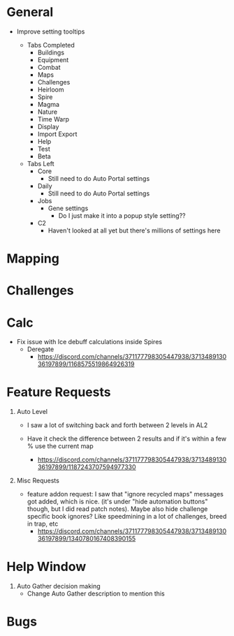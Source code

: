 # General

-   Improve setting tooltips

    -   Tabs Completed
        -   Buildings
        -   Equipment
        -   Combat
        -   Maps
        -   Challenges
        -   Heirloom
        -   Spire
        -   Magma
        -   Nature
        -   Time Warp
        -   Display
        -   Import Export
        -   Help
        -   Test
        -   Beta
    -   Tabs Left
        -   Core
            -   Still need to do Auto Portal settings
        -   Daily
            -   Still need to do Auto Portal settings
        -   Jobs
            -   Gene settings
                -   Do I just make it into a popup style setting??
        -   C2
            -   Haven't looked at all yet but there's millions of settings here

# Mapping

# Challenges

# Calc

-   Fix issue with Ice debuff calculations inside Spires
    -   Deregate
        -   https://discord.com/channels/371177798305447938/371348913036197899/1168575519864926319

# Feature Requests

1. Auto Level

    - I saw a lot of switching back and forth between 2 levels in AL2

    - Have it check the difference between 2 results and if it's within a few % use the current map
        - https://discord.com/channels/371177798305447938/371348913036197899/1187243707594977330

2. Misc Requests

    - feature addon request: I saw that "ignore recycled maps" messages got added, which is nice. (it's under "hide automation buttons" though, but I did read patch notes). Maybe also hide challenge specific book ignores? Like speedmining in a lot of challenges, breed in trap, etc
        - https://discord.com/channels/371177798305447938/371348913036197899/1340780167408390155

# Help Window

1. Auto Gather decision making
    - Change Auto Gather description to mention this

# Bugs
